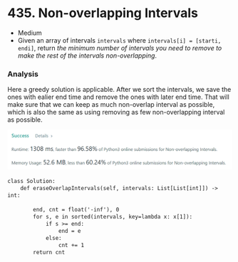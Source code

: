# 435. Non-overlapping Intervals

* Medium
* Given an array of intervals `intervals` where `intervals[i] = [starti, endi]`, return _the minimum number of intervals you need to remove to make the rest of the intervals non-overlapping_.

### Analysis&#x20;

Here a greedy solution is applicable. After we sort the intervals, we save the ones with ealier end time and remove the ones with later end time. That will make sure that we can keep as much non-overlap interval as possible, which is also the same as using removing as few non-overlapping interval as possible.&#x20;

![](<../../../../.gitbook/assets/image (234).png>)

```
class Solution:
    def eraseOverlapIntervals(self, intervals: List[List[int]]) -> int:

        end, cnt = float('-inf'), 0
        for s, e in sorted(intervals, key=lambda x: x[1]):
            if s >= end: 
                end = e
            else: 
                cnt += 1
        return cnt
```
